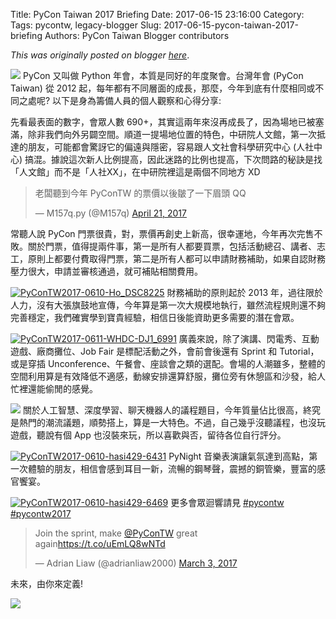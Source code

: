 Title: PyCon Taiwan 2017 Briefing
Date: 2017-06-15 23:16:00
Category:
Tags: pycontw, legacy-blogger
Slug: 2017-06-15-pycon-taiwan-2017-briefing
Authors: PyCon Taiwan Blogger contributors

*This was originally posted on blogger [here](https://pycontw.blogspot.com/2017/06/pycon-taiwan-2017-briefing.html)*.

<!--more-->

![](https://pbs.twimg.com/media/DBzeiV9VYAATd8g.jpg)
PyCon 又叫做 Python 年會，本質是同好的年度聚會。台灣年會 (PyCon Taiwan) 從 2012 起，每年都有不同層面的成長，那麼，今年到底有什麼相同或不同之處呢? 以下是身為籌備人員的個人觀察和心得分享:


先看最表面的數字，會眾人數 690+，其實這兩年來沒再成長了，因為場地已被塞滿，除非我們向外另闢空間。順道一提場地位置的特色，中研院人文館，第一次抵達的朋友，可能都會驚訝它的偏遠與隱密，容易跟人文社會科學研究中心 (人社中心) 搞混。據說這次新人比例提高，因此迷路的比例也提高，下次問路的秘訣是找「人文館」而不是「人社XX」，在中研院裡這是兩個不同地方 XD

> 老闆聽到今年 PyConTW 的票價以後皺了一下眉頭 QQ
>
> — M157q.py (@M157q) [April 21, 2017](https://twitter.com/M157q/status/855295887467204608)


常聽人說 PyCon 門票很貴，對，票價再創史上新高，很幸運地，今年再次完售不敗。關於門票，值得提兩件事，第一是所有人都要買票，包括活動總召、講者、志工，原則上都要付費取得門票，第二是所有人都可以申請財務補助，如果自認財務壓力很大，申請並審核通過，就可補貼相關費用。


[![PyConTW2017-0610-Ho_DSC8225](https://c1.staticflickr.com/5/4198/34919940760_a9471d260e_z.jpg)](https://www.flickr.com/photos/pycon_tw/34919940760/in/album-72157682151609613/ "PyConTW2017-0610-Ho_DSC8225")
財務補助的原則起於 2013 年，過往限於人力，沒有大張旗鼓地宣傳，今年算是第一次大規模地執行，雖然流程規則還不夠完善穩定，我們確實學到寶貴經驗，相信日後能資助更多需要的潛在會眾。


[![PyConTW2017-0611-WHDC-DJ1_6991](https://c1.staticflickr.com/5/4267/35140965612_2091d7a4ef_z.jpg)](https://www.flickr.com/photos/pycon_tw/35140965612/in/album-72157682151609613/ "PyConTW2017-0611-WHDC-DJ1_6991")
廣義來說，除了演講、閃電秀、互動遊戲、廠商攤位、Job Fair 是標配活動之外，會前會後還有 Sprint 和 Tutorial，或是穿插 Unconference、午餐會、座談會之類的選配。會場的人潮雖多，整體的空間利用算是有效降低不適感，動線安排還算舒服，攤位旁有休憩區和沙發，給人忙裡還能偷閒的感覺。


![](https://pbs.twimg.com/media/DB77lR9UAAAzh8F.jpg)
關於人工智慧、深度學習、聊天機器人的議程題目，今年質量佔比很高，終究是熱門的潮流議題，順勢搭上，算是一大特色。不過，自己幾乎沒聽議程，也沒玩遊戲，聽說有個 App 也沒裝來玩，所以喜歡與否，留待各位自行評分。


[![PyConTW2017-0610-hasi429-6431](https://c1.staticflickr.com/5/4290/34497551453_7a0d9a3d9b_z.jpg)](https://www.flickr.com/photos/pycon_tw/34497551453/in/album-72157682151609613/ "PyConTW2017-0610-hasi429-6431")
PyNight 音樂表演讓氣氛達到高點，第一次體驗的朋友，相信會感到耳目一新，流暢的鋼琴聲，震撼的銅管樂，豐富的感官饗宴。


[![PyConTW2017-0610-hasi429-6469](https://c1.staticflickr.com/5/4208/34497550313_8dcf470c49_z.jpg)](https://www.flickr.com/photos/pycon_tw/34497550313/in/album-72157682151609613/ "PyConTW2017-0610-hasi429-6469")
更多會眾迴響請見 [#pycontw](https://twitter.com/search?q=pycontw&src=typd) [#pycontw2017](https://twitter.com/search?q=pycontw2017&src=typd)

> Join the sprint, make [@PyConTW](https://twitter.com/PyConTW) great again<https://t.co/uEmLQ8wNTd>
>
> — Adrian Liaw (@adrianliaw2000) [March 3, 2017](https://twitter.com/adrianliaw2000/status/837704514534694912)


未來，由你來定義!


![](https://pbs.twimg.com/media/DCHCqPVVwAAqWqO.jpg)
